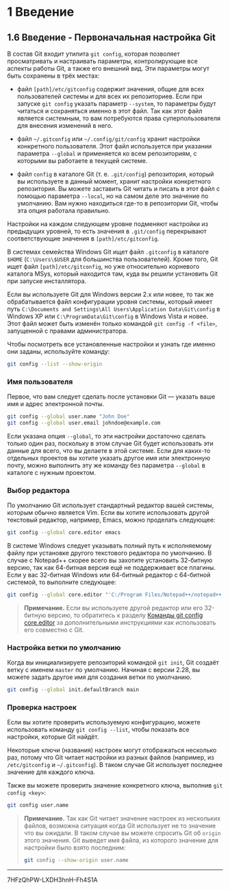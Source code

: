 # 1 Введение #

## 1.6 Введение - Первоначальная настройка Git ##

В состав Git входит утилита `git config`, которая позволяет просматривать и настраивать параметры, контролирующие все аспекты работы Git, а также его внешний вид. Эти параметры могут быть сохранены в трёх местах:

- файл `[path]/etc/gitconfig` содержит значения, общие для всех пользователей системы и для всех их репозиториев. Если при запуске `git config` указать параметр `--system`, то параметры будут читаться и сохраняться именно в этот файл. Так как этот файл является системным, то вам потребуются права суперпользователя для внесения изменений в него.

- файл `~/.gitconfig` или `~/.config/git/config` хранит настройки конкретного пользователя. Этот файл используется при указании параметра `--global` и применяется ко всем репозиториям, с которыми вы работаете в текущей системе.

- файл `config` в каталоге Git (т. е. `.git/config`) репозитория, который вы используете в данный момент, хранит настройки конкретного репозитория. Вы можете заставить Git читать и писать в этот файл с помощью параметра `--local`, но на самом деле это значение по умолчанию. Вам нужно находиться где-то в репозитории Git, чтобы эта опция работала правильно.

Настройки на каждом следующем уровне подменяют настройки из предыдущих уровней, то есть значения в `.git/config` перекрывают соответствующие значения в `[path]/etc/gitconfig`.

В системах семейства Windows Git ищет файл `.gitconfig` в каталоге `$HOME` (`C:\Users\$USER` для большинства пользователей). Кроме того, Git ищет файл `[path]/etc/gitconfig`, но уже относительно корневого каталога MSys, который находится там, куда вы решили установить Git при запуске инсталлятора.

Если вы используете Git для Windows версии 2.х или новее, то так же обрабатывается файл конфигурации уровня системы, который имеет путь `C:\Documents and Settings\All Users\Application Data\Git\config` в Windows XP или `C:\ProgramData\Git\config` в Windows Vista и новее. Этот файл может быть изменён только командой `git config -f <file>`, запущенной с правами администратора.

Чтобы посмотреть все установленные настройки и узнать где именно они заданы, используйте команду:

```bash
git config --list --show-origin
```

### Имя пользователя ###

Первое, что вам следует сделать после установки Git — указать ваше имя и адрес электронной почты.

```bash
git config --global user.name "John Doe"
git config --global user.email johndoe@example.com
```

Если указана опция `--global`, то эти настройки достаточно сделать только один раз, поскольку в этом случае Git будет использовать эти данные для всего, что вы делаете в этой системе. Если для каких-то отдельных проектов вы хотите указать другое имя или электронную почту, можно выполнить эту же команду без параметра `--global` в каталоге с нужным проектом.

### Выбор редактора ###

По умолчанию Git использует стандартный редактор вашей системы, которым обычно является Vim. Если вы хотите использовать другой текстовый редактор, например, Emacs, можно проделать следующее:

```bash
git config --global core.editor emacs
```

В системе Windows следует указывать полный путь к исполняемому файлу при установке другого текстового редактора по умолчанию. В случае с Notepad++ скорее всего вы захотите установить 32-битную версию, так как 64-битная версия ещё не поддерживает все плагины. Если у вас 32-битная Windows или 64-битный редактор с 64-битной системой, то выполните следующее:

```bash
git config --global core.editor "'C:/Program Files/Notepad++/notepad++.exe' -multiInst -notabbar -nosession -noPlugin"
```

> **Примечание.**
> Если вы используете другой редактор или его 32-битную версию, то обратитесь к разделу [Команды git config core.editor]() за дополнительными инструкциями как использовать его совместно с Git.

### Настройка ветки по умолчанию ###

Когда вы инициализируете репозиторий командой `git init`, Git создаёт ветку с именем `master` по умолчанию. Начиная с версии 2.28, вы можете задать другое имя для создания ветки по умолчанию.

```bash
git config --global init.defaultBranch main
```

### Проверка настроек ###

Если вы хотите проверить используемую конфигурацию, можете использовать команду `git config --list`, чтобы показать все настройки, которые Git найдёт.

Некоторые ключи (названия) настроек могут отображаться несколько раз, потому что Git читает настройки из разных файлов (например, из `/etc/gitconfig` и `~/.gitconfig`). В таком случае Git использует последнее значение для каждого ключа.

Также вы можете проверить значение конкретного ключа, выполнив `git config <key>`:

```bash
git config user.name
```

> **Примечание.**
> Так как Git читает значение настроек из нескольких файлов, возможна ситуация когда Git использует не то значение что вы ожидали. В таком случае вы можете спросить Git об `origin` этого значения. Git выведет имя файла, из которого значение для настройки было взято последним:
>```bash
>git config --show-origin user.name
>```
___
7HFzQhPW-LXDH3hnH-Fh4S1A
